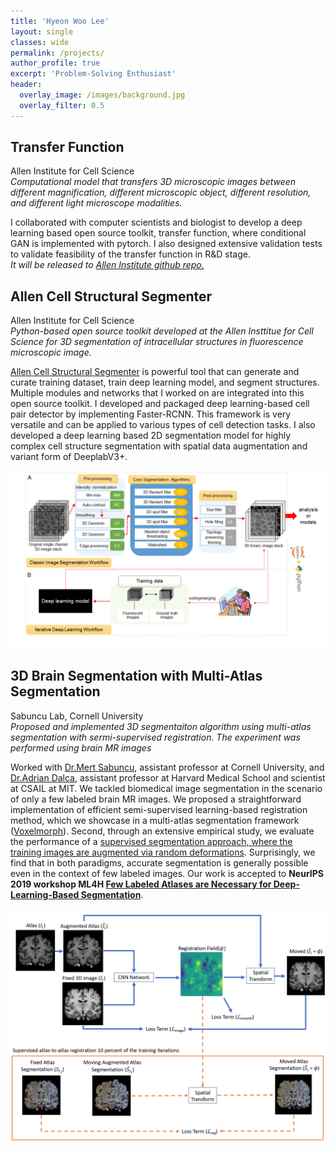```yaml
---
title: 'Hyeon Woo Lee'
layout: single
classes: wide
permalink: /projects/
author_profile: true
excerpt: 'Problem-Solving Enthusiast'
header:
  overlay_image: /images/background.jpg
  overlay_filter: 0.5
---
```


## Transfer Function
Allen Institute for Cell Science<br />
*Computational model that transfers 3D microscopic images between different magnification, different microscopic object, different resolution, and different light microscope modalities.*

I collaborated with computer scientists and biologist to develop a deep learning based open source toolkit, transfer function, where conditional GAN is implemented with pytorch. I also designed extensive validation tests to validate feasibility of the transfer function in R&D stage.<br />
*It will be released to [Allen Institute github repo.](https://github.com/AllenInstitute)*

## Allen Cell Structural Segmenter
Allen Institute for Cell Science<br />
*Python-based open source toolkit developed at the Allen Insttitue for Cell Science for 3D segmentation of intracellular structures in fluorescence microscopic image.*

[Allen Cell Structural Segmenter](https://www.allencell.org/segmenter.html) is powerful tool that can generate and curate training dataset, train deep learning model, and segment structures. Multiple modules and networks that I worked on are integrated into this open source toolkit. I developed and packaged deep learning-based cell pair detector by implementing Faster-RCNN. This framework is very versatile and can be applied to various types of cell detection tasks. I also developed a deep learning based 2D segmentation model for highly complex cell structure segmentation with spatial data augmentation and variant form of DeeplabV3+.

![Overview](/images/segmenter.png) <!-- .element height="50%" width="50%" -->

## 3D Brain Segmentation with Multi-Atlas Segmentation
Sabuncu Lab, Cornell University<br />
*Proposed and implemented 3D segmentaiton algorithm using multi-atlas segmentation with sermi-supervised registration. The experiment was performed using brain MR images*

Worked with [Dr.Mert Sabuncu](http://sabuncu.engineering.cornell.edu/), assistant professor at Cornell University, and [Dr.Adrian Dalca](http://www.mit.edu/~adalca/), assistant professor at Harvard Medical School and scientist at CSAIL at MIT. We tackled biomedical image segmentation in the scenario of only a few labeled brain MR images. We proposed a straightforward implementation of efficient semi-supervised learning-based registration method, which we showcase in a multi-atlas segmentation framework ([Voxelmorph](https://github.com/voxelmorph/voxelmorph)). Second, through an extensive empirical study, we evaluate the performance of a [supervised segmentation approach, where the training images are augmented via random deformations](https://github.com/lhw610/3D_UNet_Segmentation). Surprisingly, we find that in both paradigms, accurate segmentation is generally possible even in the context of few labeled images. Our work is accepted to **NeurIPS 2019 workshop ML4H [Few Labeled Atlases are Necessary for Deep-Learning-Based Segmentation](https://arxiv.org/abs/1908.04466)**.

![Overall](/images/overall.jpg) <!-- .element height="50%" width="50%" -->